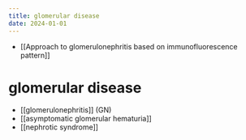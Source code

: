 ```yaml
---
title: glomerular disease
date: 2024-01-01
---
```


- [[Approach to glomerulonephritis based on immunofluorescence pattern]]

# glomerular disease

- [[glomerulonephritis]] (GN)
- [[asymptomatic glomerular hematuria]]
- [[nephrotic syndrome]]
